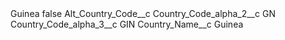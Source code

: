 <?xml version="1.0" encoding="UTF-8"?>
<CustomMetadata xmlns="http://soap.sforce.com/2006/04/metadata" xmlns:xsi="http://www.w3.org/2001/XMLSchema-instance" xmlns:xsd="http://www.w3.org/2001/XMLSchema">
    <label>Guinea</label>
    <protected>false</protected>
    <values>
        <field>Alt_Country_Code__c</field>
        <value xsi:nil="true"/>
    </values>
    <values>
        <field>Country_Code_alpha_2__c</field>
        <value xsi:type="xsd:string">GN</value>
    </values>
    <values>
        <field>Country_Code_alpha_3__c</field>
        <value xsi:type="xsd:string">GIN</value>
    </values>
    <values>
        <field>Country_Name__c</field>
        <value xsi:type="xsd:string">Guinea</value>
    </values>
</CustomMetadata>

